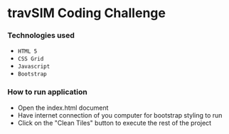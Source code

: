 # travSIM Coding Challenge

### Technologies used
- ```HTML 5```
- ```CSS Grid```
- ```Javascript```
- ```Bootstrap```

### How to run application

- Open the index.html document
- Have internet connection of you computer for bootstrap styling to run
- Click on the "Clean Tiles" button to execute the rest of the project

